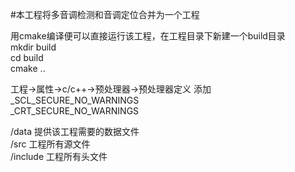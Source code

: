 #本工程将多音调检测和音调定位合并为一个工程

用cmake编译便可以直接运行该工程，在工程目录下新建一个build目录   
mkdir build  
cd build    
cmake ..     

工程->属性->c/c++->预处理器->预处理器定义  添加      
_SCL_SECURE_NO_WARNINGS     
_CRT_SECURE_NO_WARNINGS     


/data 提供该工程需要的数据文件   
/src  工程所有源文件    
/include 工程所有头文件     



